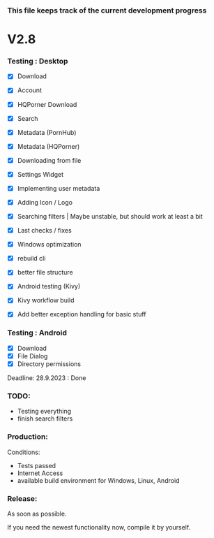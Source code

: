 ### This file keeps track of the current development progress


# V2.8

### Testing : Desktop

- [x] Download
- [x] Account
- [x] HQPorner Download
- [x] Search
- [x] Metadata (PornHub)
- [x] Metadata (HQPorner)
- [x] Downloading from file
- [x] Settings Widget
- [x] Implementing user metadata
- [x] Adding Icon / Logo
- [x] Searching filters | Maybe unstable, but should work at least a bit
- [x] Last checks / fixes
- [x] Windows optimization
- [x] rebuild cli

- [x] better file structure
- [x] Android testing (Kivy)
- [x] Kivy workflow build
- [x] Add better exception handling for basic stuff

### Testing : Android

- [x] Download
- [x] File Dialog
- [x] Directory permissions

Deadline: 28.9.2023 : Done

### TODO:
- Testing everything
- finish search filters

### Production:

Conditions:

- Tests passed
- Internet Access
- available build environment for Windows, Linux, Android


### Release:

As soon as possible.

If you need the newest functionality now, compile it by yourself.